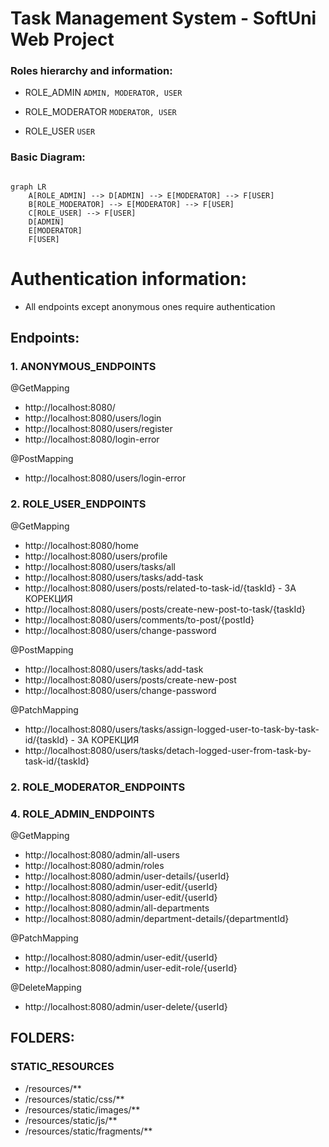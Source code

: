 # Task Management System - SoftUni Web Project

### Roles hierarchy and information:

- ROLE_ADMIN ```ADMIN, MODERATOR, USER```

- ROLE_MODERATOR ```MODERATOR, USER```

- ROLE_USER ```USER```

### Basic Diagram:

```mermaid

graph LR
    A[ROLE_ADMIN] --> D[ADMIN] --> E[MODERATOR] --> F[USER]
    B[ROLE_MODERATOR] --> E[MODERATOR] --> F[USER]
    C[ROLE_USER] --> F[USER]    
    D[ADMIN] 
    E[MODERATOR]
    F[USER]
```

# Authentication information:

- All endpoints except anonymous ones require authentication

## Endpoints:

### 1. ANONYMOUS_ENDPOINTS

@GetMapping

- http://localhost:8080/
- http://localhost:8080/users/login
- http://localhost:8080/users/register
- http://localhost:8080/login-error

@PostMapping

- http://localhost:8080/users/login-error

### 2. ROLE_USER_ENDPOINTS

@GetMapping

- http://localhost:8080/home
- http://localhost:8080/users/profile
- http://localhost:8080/users/tasks/all
- http://localhost:8080/users/tasks/add-task
- http://localhost:8080/users/posts/related-to-task-id/{taskId} - ЗА КОРЕКЦИЯ
- http://localhost:8080/users/posts/create-new-post-to-task/{taskId}
- http://localhost:8080/users/comments/to-post/{postId}
- http://localhost:8080/users/change-password

@PostMapping

- http://localhost:8080/users/tasks/add-task
- http://localhost:8080/users/posts/create-new-post
- http://localhost:8080/users/change-password

@PatchMapping

- http://localhost:8080/users/tasks/assign-logged-user-to-task-by-task-id/{taskId} - ЗА КОРЕКЦИЯ
- http://localhost:8080/users/tasks/detach-logged-user-from-task-by-task-id/{taskId}

### 2. ROLE_MODERATOR_ENDPOINTS

### 4. ROLE_ADMIN_ENDPOINTS

@GetMapping

- http://localhost:8080/admin/all-users
- http://localhost:8080/admin/roles
- http://localhost:8080/admin/user-details/{userId}
- http://localhost:8080/admin/user-edit/{userId}
- http://localhost:8080/admin/user-edit/{userId}
- http://localhost:8080/admin/all-departments
- http://localhost:8080/admin/department-details/{departmentId}

@PatchMapping

- http://localhost:8080/admin/user-edit/{userId}
- http://localhost:8080/admin/user-edit-role/{userId}

@DeleteMapping

- http://localhost:8080/admin/user-delete/{userId}

## FOLDERS:

### STATIC_RESOURCES

- /resources/**
- /resources/static/css/**
- /resources/static/images/**
- /resources/static/js/**
- /resources/static/fragments/**

